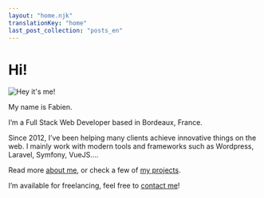 ```yaml
---
layout: "home.njk"
translationKey: "home"
last_post_collection: "posts_en"
---
```

# Hi!

![Hey it's me!](/img/me.jpg)

My name is Fabien.

I’m a Full Stack Web Developer  based in Bordeaux, France.

Since 2012, I’ve been helping many clients achieve innovative things on the web. I mainly work with modern tools and frameworks such as Wordpress, Laravel, Symfony, VueJS....

Read more [about me](/about/), or check a few of [my projects](/projects/).

I’m available for freelancing, feel free to [contact me](/about/#contact)!
